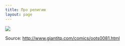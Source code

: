 ```yaml
---
title: Про религию
layout: page 
---
```

![](http://www.giantitp.com/comics/images/oots0081.gif)

Source: http://www.giantitp.com/comics/oots0081.html 

